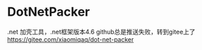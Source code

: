 # DotNetPacker
.net 加壳工具，.net框架版本4.6
github总是推送失败，转到gitee上了
https://gitee.com/xiaomiqaq/dot-net-packer
